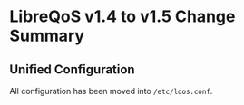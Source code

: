 # LibreQoS v1.4 to v1.5 Change Summary

## Unified Configuration

All configuration has been moved into `/etc/lqos.conf`.